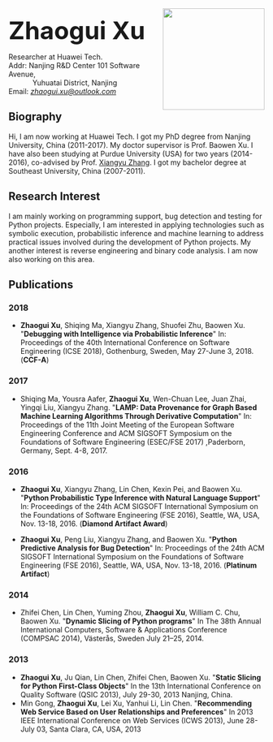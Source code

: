 <img style="float: right;" height="200" width="200" src="https://zhaoguixu.github.io/images/avatar.jpg">

<b><font size="8"> Zhaogui Xu </font></b>

Researcher at Huawei Tech.  
Addr: Nanjing R&D Center 101 Software Avenue,  
&nbsp; &nbsp; &nbsp; &nbsp; &nbsp; &nbsp; Yuhuatai District, Nanjing  
Email: *zhaogui.xu@outlook.com*  

## Biography

Hi, I am now working at Huawei Tech. I got my PhD degree from Nanjing University, China (2011-2017). My doctor supervisor is Prof. Baowen Xu. I have also been studying at Purdue University (USA) for two years (2014-2016), co-advised by Prof. [Xiangyu Zhang](https://www.cs.purdue.edu/homes/xyzhang/). I got my bachelor degree at Southeast University, China (2007-2011).

## Research Interest

I am mainly working on programming support, bug detection and testing for Python projects. Especially, I am interested in applying technologies such as symbolic execution, probabilistic inference and machine learning to address practical issues involved during the development of Python projects. My another interest is reverse engineering and binary code analysis. I am now also working on this area.

## Publications

### 2018
  * **Zhaogui Xu**, Shiqing Ma, Xiangyu Zhang, Shuofei Zhu, Baowen Xu. "__Debugging with Intelligence via Probabilistic Inference__" In: Proceedings of the 40th International Conference on Software Engineering (ICSE 2018), Gothenburg, Sweden, May 27-June 3, 2018. (**CCF-A**)

### 2017
  * Shiqing Ma, Yousra Aafer, **Zhaogui Xu**, Wen-Chuan Lee, Juan Zhai, Yingqi Liu, Xiangyu Zhang. "__LAMP: Data Provenance for Graph Based Machine Learning Algorithms Through Derivative Computation__" In: Proceedings of the 11th Joint Meeting of the European Software Engineering Conference and ACM SIGSOFT Symposium on the Foundations of Software Engineering (ESEC/FSE 2017) ,Paderborn, Germany, Sept. 4-8, 2017.
### 2016
  * **Zhaogui Xu**, Xiangyu Zhang, Lin Chen, Kexin Pei, and Baowen Xu. "__Python Probabilistic Type Inference with Natural Language Support__" In: Proceedings of the 24th ACM SIGSOFT International Symposium on the Foundations of Software Engineering (FSE 2016), Seattle, WA, USA, Nov. 13-18, 2016. (**Diamond Artifact Award**)

  * **Zhaogui Xu**, Peng Liu, Xiangyu Zhang, and Baowen Xu. "__Python Predictive Analysis for Bug Detection__" In: Proceedings of the 24th ACM SIGSOFT International Symposium on the Foundations of Software Engineering (FSE 2016), Seattle, WA, USA, Nov. 13-18, 2016. (**Platinum Artifact**)
### 2014
  * Zhifei Chen, Lin Chen, Yuming Zhou, **Zhaogui Xu**, William C. Chu, Baowen Xu. "__Dynamic Slicing of Python programs__" In The 38th Annual International Computers, Software & Applications Conference (COMPSAC 2014), Västerås, Sweden July 21–25, 2014. 
### 2013
  * **Zhaogui Xu**, Ju Qian, Lin Chen, Zhifei Chen, Baowen Xu. "__Static Slicing for Python First-Class Objects__" In the 13th International Conference on Quality Software (QSIC 2013), July 29-30, 2013 Nanjing, China.
  * Min Gong, **Zhaogui Xu**, Lei Xu, Yanhui Li, Lin Chen. "__Recommending Web Service Based on User Relationships and Preferences__" In 2013 IEEE International Conference on Web Services (ICWS 2013), June 28- July 03, Santa Clara, CA, USA, 2013 

